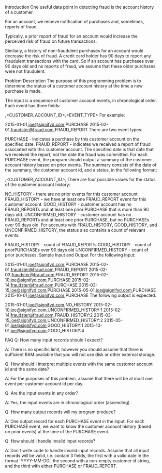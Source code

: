 Introduction
One useful data point in detecting fraud is the account history of a customer.

For an account, we receive notification of purchases and, sometimes, reports of fraud.

Typically, a prior report of fraud for an account would increase the perceived risk of fraud on future transactions.

Similarly, a history of non-fraudulent purchases for an account would decrease the risk of fraud. A credit card holder has 90 days to report any fraudulent transactions with the card. So if an account has purchases over 90 days old and no reports of fraud, we assume that these older purchases were not fraudulent.

Problem Description
The purpose of this programming problem is to determine the status of a customer account history at the time a new purchase is made.

The input is a sequence of customer account events, in chronological order. Each event has three fields:

<DATE>,<CUSTOMER_ACCOUNT_ID>,<EVENT_TYPE>
For example:

2015-01-01,joe@signifyd.com,PURCHASE
2015-02-01,fraudster@fraud.com,FRAUD_REPORT
There are two event types:

PURCHASE - indicates a purchase by this customer account on the specified date.
FRAUD_REPORT - indicates we received a report of fraud associated with this customer account. The specified date is that date that we received the report, not the date the fraud was committed.
For each PURCHASE event, the program should output a summary of the customer account history based on prior events. The summary consists of the date of the summary, the customer account id, and a status, in the following format:

<DATE>,<CUSTOMER_ACCOUNT_ID>,<STATUS>
There are four possible values for the status of the customer account history:

NO_HISTORY - there are no prior events for this customer account
FRAUD_HISTORY - we have at least one FRAUD_REPORT event for this customer account.
GOOD_HISTORY - customer account has no FRAUD_REPORTs and at least one prior PURCHASE that is more than 90 days old.
UNCONFIRMED_HISTORY - customer account has no FRAUD_REPORTs and at least one prior PURCHASE, but no PURCHASEs over 90 days old.
For accounts with FRAUD_HISTORY, GOOD_HISTORY, and UNCONFIRMED_HISTORY, the status also contains a count of relevant events.

FRAUD_HISTORY - count of FRAUD_REPORTs
GOOD_HISTORY - count of priorPURCHASEs over 90 days old
UNCONFIRMED_HISTORY - count of prior purchases.
Sample Input and Output
For the following input:

2015-01-01,joe@signifyd.com,PURCHASE
2015-02-01,fraudster@fraud.com,FRAUD_REPORT
2015-02-03,fraudster@fraud.com,FRAUD_REPORT
2015-02-10,joe@signifyd.com,PURCHASE
2015-02-14,fraudster@fraud.com,PURCHASE
2015-03-15,joe@signifyd.com,PURCHASE
2015-05-01,joe@signifyd.com,PURCHASE
2015-10-01,joe@signifyd.com,PURCHASE
The following output is expected.

2015-01-01,joe@signifyd.com,NO_HISTORY
2015-02-10,joe@signifyd.com,UNCONFIRMED_HISTORY:1
2015-02-14,fraudster@fraud.com,FRAUD_HISTORY:2
2015-03-15,joe@signifyd.com,UNCONFIRMED_HISTORY:2
2015-05-01,joe@signifyd.com,GOOD_HISTORY:1
2015-10-01,joe@signifyd.com,GOOD_HISTORY:4


FAQ
Q: How many input records should I expect?

A: There is no specific limit, however you should assume that there is sufficient RAM available that you will not use disk or other external storage.

Q: How should I interpret multiple events with the same customer account id and the same date?

A: For the purposes of this problem, assume that there will be at most one event per customer account id per day.

Q: Are the input events in any order?

A: Yes, the input events are in chronological order (ascending).

Q: How many output records will my program produce?

A: One output record for each PURCHASE event in the input. For each PURCHASE event, we want to know the customer account history (based on prior events) at the time of the PURCHASE event.

Q: How should I handle invalid input records?

A: Don't write code to handle invalid input records. Assume that all input records will be valid, i.e. contain 3 fields, the first with a valid date in the format 'YYYY-MM-DD', the second with a non-empty customer id string, and the third with either PURCHASE or FRAUD_REPORT.
